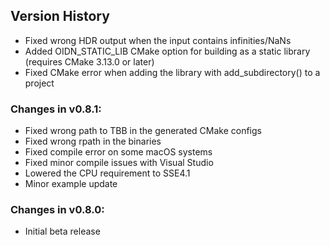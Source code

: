 Version History
---------------

-   Fixed wrong HDR output when the input contains infinities/NaNs
-   Added OIDN_STATIC_LIB CMake option for building as a static library
    (requires CMake 3.13.0 or later)
-   Fixed CMake error when adding the library with add_subdirectory() to a project

### Changes in v0.8.1:

-   Fixed wrong path to TBB in the generated CMake configs
-   Fixed wrong rpath in the binaries
-   Fixed compile error on some macOS systems
-   Fixed minor compile issues with Visual Studio
-   Lowered the CPU requirement to SSE4.1
-   Minor example update

### Changes in v0.8.0:

-   Initial beta release
